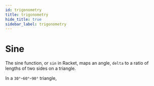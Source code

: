 ```yaml
---
id: trigonometry
title: trigonometry
hide_title: true
sidebar_label: trigonometry
---
```


# Sine

The sine function, or `sin` in Racket, maps an angle, `delta` to a ratio of
lengths of two sides on a triangle.

In a `30°`-`60°`-`90°` triangle, 